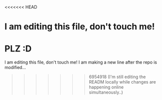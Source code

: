 <<<<<<< HEAD
# I am editing this file, don't touch me!
PLZ :D
=======
I am editing this file, don't touch me!
I am making a new line after the repo is modified...
>>>>>>> 6954918 (I'm still editing the READM locally while changes are happening online simultaneously..)
